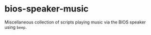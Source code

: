 # bios-speaker-music
Miscellaneous collection of scripts playing music via the BIOS speaker using `beep`.

